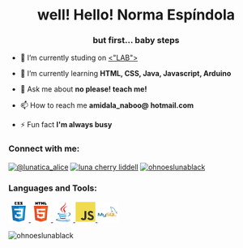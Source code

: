 <h1 align="center">well! Hello! Norma Espíndola</h1>
<h3 align="center">but first... baby steps</h3>

- 🔭 I’m currently studing on [<"LAB">](https://github.com/ohnoeslunablack)

- 🌱 I’m currently learning **HTML, CSS, Java, Javascript, Arduino**

- 💬 Ask me about **no please! teach me!**

- 📫 How to reach me **amidala_naboo@ hotmail.com**

- ⚡ Fun fact **I'm always busy**

<h3 align="left">Connect with me:</h3>
<p align="left">
<a href="https://twitter.com/@lunatica_alice" target="blank"><img align="center" src="https://raw.githubusercontent.com/rahuldkjain/github-profile-readme-generator/master/src/images/icons/Social/twitter.svg" alt="@lunatica_alice" height="30" width="40" /></a>
<a href="https://fb.com/luna cherry liddell" target="blank"><img align="center" src="https://raw.githubusercontent.com/rahuldkjain/github-profile-readme-generator/master/src/images/icons/Social/facebook.svg" alt="luna cherry liddell" height="30" width="40" /></a>
<a href="https://instagram.com/ohnoeslunablack" target="blank"><img align="center" src="https://raw.githubusercontent.com/rahuldkjain/github-profile-readme-generator/master/src/images/icons/Social/instagram.svg" alt="ohnoeslunablack" height="30" width="40" /></a>
</p>

<h3 align="left">Languages and Tools:</h3>
<p align="left"> <a href="https://www.w3schools.com/css/" target="_blank" rel="noreferrer"> <img src="https://raw.githubusercontent.com/devicons/devicon/master/icons/css3/css3-original-wordmark.svg" alt="css3" width="40" height="40"/> </a> <a href="https://www.w3.org/html/" target="_blank" rel="noreferrer"> <img src="https://raw.githubusercontent.com/devicons/devicon/master/icons/html5/html5-original-wordmark.svg" alt="html5" width="40" height="40"/> </a> <a href="https://www.java.com" target="_blank" rel="noreferrer"> <img src="https://raw.githubusercontent.com/devicons/devicon/master/icons/java/java-original.svg" alt="java" width="40" height="40"/> </a> <a href="https://developer.mozilla.org/en-US/docs/Web/JavaScript" target="_blank" rel="noreferrer"> <img src="https://raw.githubusercontent.com/devicons/devicon/master/icons/javascript/javascript-original.svg" alt="javascript" width="40" height="40"/> </a> <a href="https://www.mysql.com/" target="_blank" rel="noreferrer"> <img src="https://raw.githubusercontent.com/devicons/devicon/master/icons/mysql/mysql-original-wordmark.svg" alt="mysql" width="40" height="40"/> </a> </p>

<p><img align="center" src="https://github-readme-stats.vercel.app/api/top-langs?username=ohnoeslunablack&show_icons=true&locale=en&layout=compact" alt="ohnoeslunablack" /></p>
